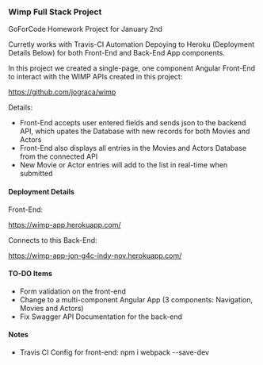 ### Wimp Full Stack Project

GoForCode Homework Project for January 2nd

Curretly works with Travis-CI Automation Depoying to Heroku (Deployment Details Below) for both Front-End and Back-End App components.

In this project we created a single-page, one component Angular Front-End to interact with the WIMP APIs created in this project:

https://github.com/jograca/wimp

Details: 

* Front-End accepts user entered fields and sends json to the backend API, which upates the Database with new records for both Movies and Actors
* Front-End also displays all entries in the Movies and Actors Database from the connected API
* New Movie or Actor entries will add to the list in real-time when submitted

#### Deployment Details

Front-End:

https://wimp-app.herokuapp.com/

Connects to this Back-End:

https://wimp-app-jon-g4c-indy-nov.herokuapp.com/

#### TO-DO Items

* Form validation on the front-end
* Change to a multi-component Angular App (3 components: Navigation, Movies and Actors)
* Fix Swagger API Documentation for the back-end

#### Notes

* Travis CI Config for front-end: npm i webpack --save-dev
